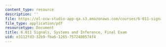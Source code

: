 ```yaml
---
content_type: resource
description: ''
file: https://ol-ocw-studio-app-qa.s3.amazonaws.com/courses/6-011-signals-systems-and-inference-spring-2018/e3112fd332b9fba612657572480574f4_MIT6_011S18final.pdf
file_type: application/pdf
resourcetype: Document
title: 6.011 Signals, Systems and Inference, Final Exam
uid: e3112fd3-32b9-fba6-1265-7572480574f4
---
```

